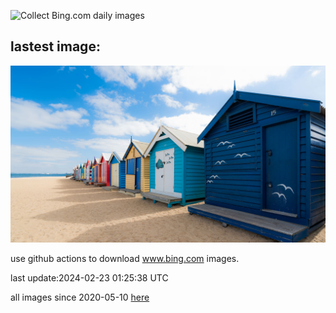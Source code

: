![Collect Bing.com daily images](https://github.com/counter2015/bing-daily-images/workflows/Collect%20Bing.com%20daily%20images/badge.svg)
## lastest image:
![](images/BrightonBoxes.jpg)

use github actions to download www.bing.com images.

last update:2024-02-23 01:25:38 UTC

all images since 2020-05-10 [here](https://github.com/counter2015/bing-daily-images/tree/master/images) 
